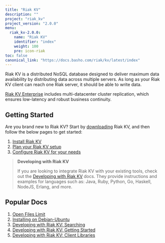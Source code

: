 ```yaml
---
title: "Riak KV"
description: ""
project: "riak_kv"
project_version: "2.0.0"
menu:
  riak_kv-2.0.0:
    name: "Riak KV"
    identifier: "index"
    weight: 100
    pre: icon-riak
toc: false
canonical_link: "https://docs.basho.com/riak/kv/latest/index"
---
```


[aboutenterprise]: http://basho.com/contact/
[config index]: /riak/kv/2.0.0/configuring
[dev index]: /riak/kv/2.0.0/developing
[downloads]: /riak/kv/2.0.0/downloads/
[install index]: /riak/kv/2.0.0/setup/installing/
[plan index]: /riak/kv/2.0.0/setup/planning
[perf open files]: /riak/kv/2.0.0/using/performance/open-files-limit
[install debian & ubuntu]: /riak/kv/2.0.0/setup/installing/debian-ubuntu
[usage search]: /riak/kv/2.0.0/developing/usage/search
[getting started]: /riak/kv/2.0.0/developing/getting-started
[dev client libraries]: /riak/kv/2.0.0/developing/client-libraries



Riak KV is a distributed NoSQL database designed to deliver maximum data availability by distributing data across multiple servers. As long as your Riak KV client can reach one Riak server, it should be able to write data.

[Riak KV Enterprise][aboutenterprise] includes multi-datacenter cluster replication, which ensures low-latency and robust business continuity.

## Getting Started

Are you brand new to Riak KV? Start by [downloading][downloads] Riak KV, and then follow the below pages to get started:

1. [Install Riak KV][install index]
2. [Plan your Riak KV setup][plan index]
3. [Configure Riak KV for your needs][config index]

>**Developing with Riak KV**
>
>If you are looking to integrate Riak KV with your existing tools, check out the [Developing with Riak KV][dev index] docs. They provide instructions and examples for languages such as: Java, Ruby, Python, Go, Haskell, NodeJS, Erlang, and more.

## Popular Docs

1. [Open Files Limit][perf open files]
2. [Installing on Debian-Ubuntu][install debian & ubuntu]
3. [Developing with Riak KV: Searching][usage search]
4. [Developing with Riak KV: Getting Started][getting started]
5. [Developing with Riak KV: Client Libraries][dev client libraries]
